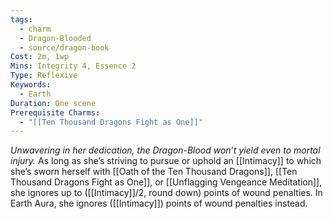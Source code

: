 ```yaml
---
tags:
  - charm
  - Dragon-Blooded
  - source/dragon-book
Cost: 2m, 1wp
Mins: Integrity 4, Essence 2
Type: Reflexive
Keywords:
  - Earth
Duration: One scene
Prerequisite Charms:
  - "[[Ten Thousand Dragons Fight as One]]"
---
```

*Unwavering in her dedication, the Dragon-Blood won’t yield even to mortal injury.*
As long as she’s striving to pursue or uphold an [[Intimacy]] to which she’s sworn herself with [[Oath of the Ten Thousand Dragons]], [[Ten Thousand Dragons Fight as One]], or [[Unflagging Vengeance Meditation]], she ignores up to ([[Intimacy]]/2, round down) points of wound penalties. In Earth Aura, she ignores ([[Intimacy]]) points of wound penalties instead.